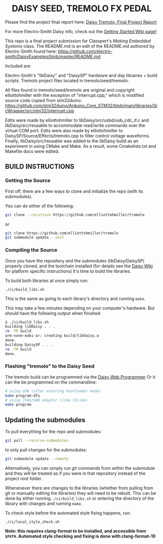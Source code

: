 <h1 align="center">DAISY SEED, TREMOLO FX PEDAL</h1>

Please find the project final report here: [Daisy Tremolo, Final Project Report](https://docs.google.com/document/d/1xhcLHC9XNUzQGN74nN5Q5USJfIcwyZLTP7rAOwXhFzY/edit?usp=sharing)

For more Electro-Smith Daisy info, check out the [Getting Started Wiki page!](https://github.com/electro-smith/DaisyWiki/wiki)

This repo is a final project submission for Classpert's _Making Embedded Systems_ class. The README.md is an edit of the README.md authored by Electro-Smith found here: https://github.com/electro-smith/DaisyExamples/blob/master/README.md

Included are:

Electro-Smith's "libDaisy" and "DaisySP" hardware and dsp libraries + build scripts. 
Tremolo project files located in tremolo/seed/tremolo.

All files found in tremolo/seed/tremolo are original and copyright elliottohmiller with the exception of "interrupt.cpp," which is modified source code copied from stm32duino: https://github.com/stm32duino/Arduino_Core_STM32/blob/main/libraries/SrcWrapper/src/stm32/interrupt.cpp

Edits were made by elliottohmiller to libDaisy/src/usbd/usb_cdc_if.c and libDaisy/src/reusable to accommodate read/write commands over the virtual COM port. 
Edits were also made by elliottohmiller to DaisySP/Source/Effects/tremolo.cpp to filter control voltage waveforms. 
Finally, libDaisy/src/reusable was added to the libDaisy build as an experiment in using CMake and Make. As a result, some Cmakelists.txt and Makefile docs were edited. 

## BUILD INSTRUCTIONS

### Getting the Source

First off, there are a few ways to clone and initialize the repo (with its submodules).

You can do either of the following:

```sh
git clone --recursive https://github.com/elliottohmiller/tremolo
```

or

```sh
git clone https://github.com/elliottohmiller/tremolo
git submodule update --init
```

### Compiling the Source

Once you have the repository and the submodules (libDaisy/DaisySP) properly cloned, and the toolchain installed (for details see the [Daisy Wiki](https://github.com/electro-smith/DaisyWiki/wiki) for platform specific instructions) it's time to build the libraries.

To build both libraries at once simply run:

`./ci/build_libs.sh`

This is the same as going to each library's directory and running `make`.

This may take a few minutes depending on your computer's hardware. But should have the following output when finished:

```sh
$ ./ci/build_libs.sh 
building libDaisy . . .
rm -fR build
arm-none-eabi-ar: creating build/libdaisy.a
done.
building DaisySP . . .
rm -fR build
done.
```

### Flashing "tremolo" to the Daisy Seed

The tremolo build can be programmed via the [Daisy Web Programmer](https://electro-smith.github.io/Programmer/)
Or it can the be programmed on the commandline:

```sh
# using USB (after entering bootloader mode)
make program-dfu
# using JTAG/SWD adaptor (like STLink)
make program
```

## Updating the submodules

To pull everything for the repo and submodules:

```sh
git pull --recurse-submodules
```

to only pull changes for the submodules:

```sh
git submodule update --remote
```

Alternatively, you can simply run git commands from within the submodule and they will be treated as if you were in that repository instead of the project root folder.

Whenenever there are changes to the libraries (whether from pulling from git or manually editing the libraries) they will need to be rebuilt. This can be done by either running `./ci/build_libs.sh` or entering the directory of the library with changes and running `make`.

To check style before the automated style fixing happens, run:

`./ci/local_style_check.sh`

**Note: this requires clang-format to be installed, and accessible from `$PATH`. Automated style checking and fixing is done with clang-format-10**
